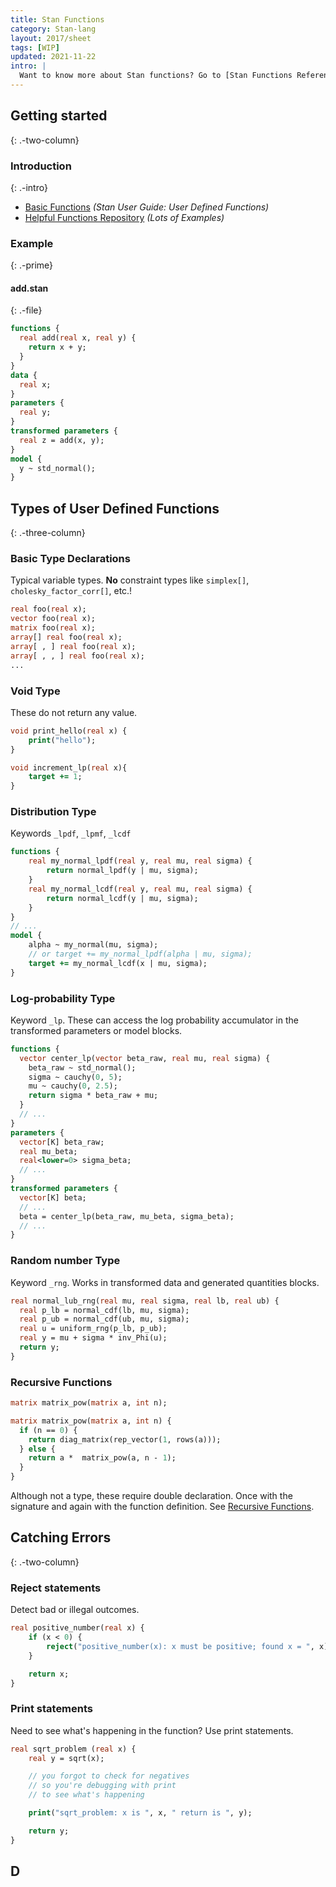 ```yaml
---
title: Stan Functions
category: Stan-lang
layout: 2017/sheet
tags: [WIP]
updated: 2021-11-22
intro: |
  Want to know more about Stan functions? Go to [Stan Functions Reference](https://mc-stan.org/docs/2_28/functions-reference/index.html).
---
```


## Getting started
{: .-two-column}

### Introduction
{: .-intro}

- [Basic Functions](https://mc-stan.org/docs/2_28/stan-users-guide/basic-functions.html) _(Stan User Guide: User Defined Functions)_
- [Helpful Functions Repository](https://github.com/spinkney/helpful_stan_functions) _(Lots of Examples)_

### Example
{: .-prime}

#### add.stan
{: .-file}

```stan
functions {
  real add(real x, real y) {
    return x + y;
  }
}
data {
  real x;
}
parameters {
  real y;
}
transformed parameters {
  real z = add(x, y);
}
model {
  y ~ std_normal();
}
```

## Types of User Defined Functions
{: .-three-column}

### Basic Type Declarations

Typical variable types. **No** constraint types like `simplex[]`, `cholesky_factor_corr[]`, etc.!
```stan
real foo(real x);
vector foo(real x);
matrix foo(real x);
array[] real foo(real x);
array[ , ] real foo(real x);
array[ , , ] real foo(real x);
...
```

### Void Type

These do not return any value.
```stan
void print_hello(real x) {
    print("hello");
}

void increment_lp(real x){
    target += 1;
}
```

### Distribution Type

Keywords `_lpdf`, `_lpmf`, `_lcdf`  

```stan
functions {
    real my_normal_lpdf(real y, real mu, real sigma) {
        return normal_lpdf(y | mu, sigma);
    }
    real my_normal_lcdf(real y, real mu, real sigma) {
        return normal_lcdf(y | mu, sigma);   
    }
}
// ...
model {
    alpha ~ my_normal(mu, sigma);
    // or target += my_normal_lpdf(alpha | mu, sigma);
    target += my_normal_lcdf(x | mu, sigma);
}
```
### Log-probability Type

Keyword `_lp`. These can access the log probability accumulator in the transformed parameters or model blocks.

```stan
functions {
  vector center_lp(vector beta_raw, real mu, real sigma) {
    beta_raw ~ std_normal();
    sigma ~ cauchy(0, 5);
    mu ~ cauchy(0, 2.5);
    return sigma * beta_raw + mu;
  }
  // ...
}
parameters {
  vector[K] beta_raw;
  real mu_beta;
  real<lower=0> sigma_beta;
  // ...
}
transformed parameters {
  vector[K] beta;
  // ...
  beta = center_lp(beta_raw, mu_beta, sigma_beta);
  // ...
}
```

### Random number Type
Keyword `_rng`. Works in transformed data and generated quantities blocks.

```stan
real normal_lub_rng(real mu, real sigma, real lb, real ub) {
  real p_lb = normal_cdf(lb, mu, sigma);
  real p_ub = normal_cdf(ub, mu, sigma);
  real u = uniform_rng(p_lb, p_ub);
  real y = mu + sigma * inv_Phi(u);
  return y;
}
```

### Recursive Functions

```stan
matrix matrix_pow(matrix a, int n);

matrix matrix_pow(matrix a, int n) {
  if (n == 0) {
    return diag_matrix(rep_vector(1, rows(a)));
  } else {
    return a *  matrix_pow(a, n - 1);
  }
}
```
Although not a type, these require double declaration. Once with the signature and again with the function definition. See [Recursive Functions](https://mc-stan.org/docs/2_28/stan-users-guide/recursive-functions.html).

## Catching Errors
{: .-two-column}


### Reject statements

Detect bad or illegal outcomes.
```stan
real positive_number(real x) {
    if (x < 0) {
        reject("positive_number(x): x must be positive; found x = ", x);
    }

    return x;
}
```

### Print statements

Need to see what's happening in the function? Use print statements.

```stan
real sqrt_problem (real x) {
    real y = sqrt(x);

    // you forgot to check for negatives 
    // so you're debugging with print 
    // to see what's happening

    print("sqrt_problem: x is ", x, " return is ", y);

    return y;
}
```

## D

